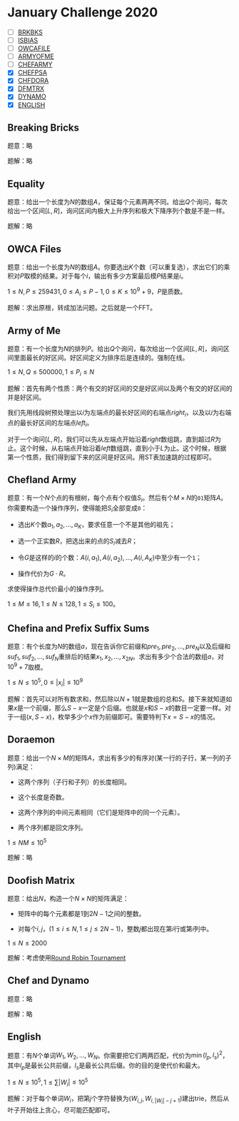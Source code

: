 # January Challenge 2020

+ [ ] [BRKBKS](https://www.codechef.com/JAN20A/problems/BRKBKS)
+ [ ] [ISBIAS](https://www.codechef.com/JAN20A/problems/ISBIAS)
+ [ ] [OWCAFILE](https://www.codechef.com/JAN20A/problems/OWCAFILE)
+ [ ] [ARMYOFME](https://www.codechef.com/JAN20A/problems/ARMYOFME)
+ [ ] [CHEFARMY](https://www.codechef.com/JAN20A/problems/CHEFARMY)
+ [x] [CHEFPSA](https://www.codechef.com/JAN20A/problems/CHEFPSA)
+ [x] [CHFDORA](https://www.codechef.com/JAN20A/problems/CHFDORA)
+ [x] [DFMTRX](https://www.codechef.com/JAN20A/problems/DFMTRX)
+ [x] [DYNAMO](https://www.codechef.com/JAN20A/problems/DYNAMO)
+ [x] [ENGLISH](https://www.codechef.com/JAN20A/problems/ENGLISH)

## Breaking Bricks

题意：略

题解：略

## Equality

题意：给出一个长度为$N$的数组$A$，保证每个元素两两不同。给出$Q$个询问，每次给出一个区间$[L, R]$，询问区间内极大上升序列和极大下降序列个数是不是一样。

题解：略

## OWCA Files

题意：给出一个长度为$N$的数组$A$。你要选出$K$个数（可以重复选），求出它们的乘积对$P$取模的结果。对于每个$i$，输出有多少方案最后模$P$结果是$i$。

$1 \le N, P \le 259431, 0 \le A_i \le P - 1, 0 \le K \le 10^9+9$，$P$是质数。

题解：求出原根，转成加法问题。之后就是一个FFT。

## Army of Me

题意：有一个长度为$N$的排列$P$。给出$Q$个询问，每次给出一个区间$[L, R]$，询问区间里面最长的好区间。好区间定义为排序后是连续的。强制在线。

$1 \le N, Q \le 500000, 1 \le P_i \le N$

题解：首先有两个性质：两个有交的好区间的交是好区间以及两个有交的好区间的并是好区间。

我们先用线段树预处理出以$i$为左端点的最长好区间的右端点$right_i$，以及以$i$为右端点的最长好区间的左端点$left_i$。

对于一个询问$[L, R]$，我们可以先从左端点开始沿着$right$数组跳，直到超过$R$为止。这个时候，从右端点开始沿着$left$数组跳，直到小于$L$为止。这个时候，根据第一个性质，我们得到留下来的区间是好区间。用ST表加速跳的过程即可。

## Chefland Army

题意：有一个$N$个点的有根树，每个点有个权值$S_i$。然后有个$M \times N$的`01`矩阵$A$。你需要构造一个操作序列，使得能把$S_i$全部变成`0`：

+ 选出$K$个数$a_1,a_2,\dots,a_K$，要求任意一个不是其他的祖先；

+ 选一个正实数$R$，把选出来的点的$S_i$减去$R$；

+ 令$G$是这样的$i$的个数：$A(i,a_1),A(i,a_2),\dots,A(i,A_K)$中至少有一个`1`；

+ 操作代价为$G \cdot R$。

求使得操作总代价最小的操作序列。

$1 \le M \le 16, 1 \le N \le 128, 1 \le S_i \le 100$。

## Chefina and Prefix Suffix Sums

题意：有个长度为$N$的数组$a$，现在告诉你它前缀和$pre_1, pre_2, \dots, pre_N$以及后缀和$suf_1, suf_2, \dots, suf_N$重排后的结果$x_1,x_2,\dots,x_{2N}$。求出有多少个合法的数组$a$，对$10^9+7$取模。

$1 \le N \le 10^5, 0 \le |x_i| \le 10^9$

题解：首先可以对所有数求和，然后除以$N+1$就是数组的总和$S$。接下来就知道如果$x$是一个前缀，那么$S-x$一定是个后缀。也就是$x$和$S-x$的数目一定要一样。对于一组$(x, S-x)$，枚举多少个$x$作为前缀即可。需要特判下$x=S-x$的情况。

## Doraemon

题意：给出一个$N \times M$的矩阵$A$，求出有多少的有序对(某一行的子行，某一列的子列)满足：

+ 这两个序列（子行和子列）的长度相同。

+ 这个长度是奇数。

+ 这两个序列的中间元素相同（它们是矩阵中的同一个元素）。

+ 两个序列都是回文序列。

$1 \le NM \le 10^5$

题解：略

## Doofish Matrix

题意：给出$N$，构造一个$N \times N$的矩阵满足：

+ 矩阵中的每个元素都是$1$到$2N − 1$之间的整数。

+ 对每个$i, j$，($1 \le i \le N, 1 \le j \le 2N − 1$)，整数$j$都出现在第$i$行或第$i$列中。

$1 \le N \le 2000$

题解：考虑使用[Round Robin Tournament](https://en.wikipedia.org/wiki/Round-robin_tournament)

## Chef and Dynamo

题意：略

题解：略

## English

题意：有$N$个单词$W_1,W_2,\dots,W_N$。你需要把它们两两匹配，代价为$\min(l_p,l_s)^2$，其中$l_p$是最长公共前缀，$l_s$是最长公共后缀。你的目的是使代价和最大。

$1 \le N \le 10^5, 1 \le \sum |W_i| \le 10^5$

题解：对于每个单词$W_i$，把第$j$个字符替换为$(W_{i,j}, W_{i, |W_i| - j + 1})$建出trie，然后从叶子开始往上贪心，尽可能匹配即可。
